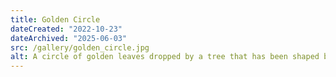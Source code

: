 ```yaml
---
title: Golden Circle
dateCreated: "2022-10-23"
dateArchived: "2025-06-03"
src: /gallery/golden_circle.jpg
alt: A circle of golden leaves dropped by a tree that has been shaped by traffic in the mud around the tree. Other trees and paths are visible in the backgrounds.
---
```

